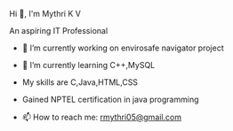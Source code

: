 Hi 👋, I'm Mythri K V

An aspiring IT Professional

- 🔭 I’m currently working on envirosafe navigator project
- 🌱 I’m currently learning C++,MySQL
- My skills are C,Java,HTML,CSS
- Gained NPTEL certification in java programming

- 📫 How to reach me: rmythri05@gmail.com

